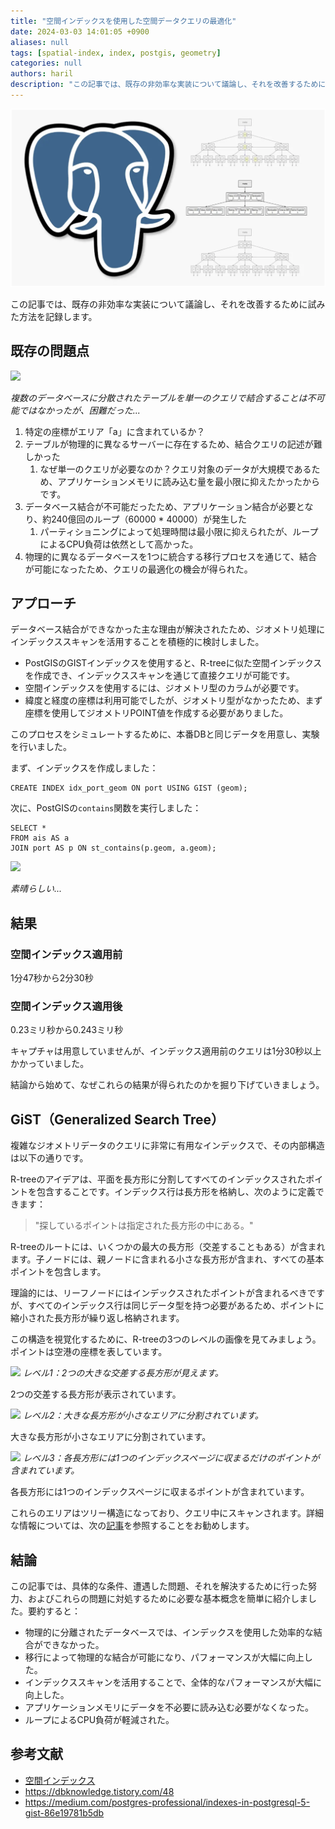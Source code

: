 ```yaml
---
title: "空間インデックスを使用した空間データクエリの最適化"
date: 2024-03-03 14:01:05 +0900
aliases: null
tags: [spatial-index, index, postgis, geometry]
categories: null
authors: haril
description: "この記事では、既存の非効率な実装について議論し、それを改善するために試みた方法を記録します。"
---
```


![banner](./postgres-r-tree.png)

この記事では、既存の非効率な実装について議論し、それを改善するために試みた方法を記録します。

## 既存の問題点

![](https://i.imgur.com/wPORK6n.png)

_複数のデータベースに分散されたテーブルを単一のクエリで結合することは不可能ではなかったが、困難だった..._

1. 特定の座標がエリア「a」に含まれているか？
2. テーブルが物理的に異なるサーバーに存在するため、結合クエリの記述が難しかった
    1. なぜ単一のクエリが必要なのか？クエリ対象のデータが大規模であるため、アプリケーションメモリに読み込む量を最小限に抑えたかったからです。
3. データベース結合が不可能だったため、アプリケーション結合が必要となり、約240億回のループ（60000 * 40000）が発生した
    1. パーティショニングによって処理時間は最小限に抑えられたが、ループによるCPU負荷は依然として高かった。
4. 物理的に異なるデータベースを1つに統合する移行プロセスを通じて、結合が可能になったため、クエリの最適化の機会が得られた。

## アプローチ

データベース結合ができなかった主な理由が解決されたため、ジオメトリ処理にインデックススキャンを活用することを積極的に検討しました。

- PostGISのGISTインデックスを使用すると、R-treeに似た空間インデックスを作成でき、インデックススキャンを通じて直接クエリが可能です。
- 空間インデックスを使用するには、ジオメトリ型のカラムが必要です。
- 緯度と経度の座標は利用可能でしたが、ジオメトリ型がなかったため、まず座標を使用してジオメトリPOINT値を作成する必要がありました。

このプロセスをシミュレートするために、本番DBと同じデータを用意し、実験を行いました。

まず、インデックスを作成しました：

```postgresql
CREATE INDEX idx_port_geom ON port USING GIST (geom);
```

次に、PostGISの`contains`関数を実行しました：

```postgresql
SELECT *
FROM ais AS a
JOIN port AS p ON st_contains(p.geom, a.geom);
```

![](https://i.imgur.com/aMFmfCh.png)

_素晴らしい..._

## 結果

### 空間インデックス適用前

1分47秒から2分30秒

### 空間インデックス適用後

0.23ミリ秒から0.243ミリ秒

キャプチャは用意していませんが、インデックス適用前のクエリは1分30秒以上かかっていました。

結論から始めて、なぜこれらの結果が得られたのかを掘り下げていきましょう。

## GiST（Generalized Search Tree）

複雑なジオメトリデータのクエリに非常に有用なインデックスで、その内部構造は以下の通りです。

R-treeのアイデアは、平面を長方形に分割してすべてのインデックスされたポイントを包含することです。インデックス行は長方形を格納し、次のように定義できます：

> "探しているポイントは指定された長方形の中にある。"

R-treeのルートには、いくつかの最大の長方形（交差することもある）が含まれます。子ノードには、親ノードに含まれる小さな長方形が含まれ、すべての基本ポイントを包含します。

理論的には、リーフノードにはインデックスされたポイントが含まれるべきですが、すべてのインデックス行は同じデータ型を持つ必要があるため、ポイントに縮小された長方形が繰り返し格納されます。

この構造を視覚化するために、R-treeの3つのレベルの画像を見てみましょう。ポイントは空港の座標を表しています。

![](https://i.imgur.com/VnMOteR.png)
_レベル1：2つの大きな交差する長方形が見えます。_

2つの交差する長方形が表示されています。

![](https://i.imgur.com/HSqc7xA.png)
_レベル2：大きな長方形が小さなエリアに分割されています。_

大きな長方形が小さなエリアに分割されています。

![](https://i.imgur.com/PLDS9BR.png)
_レベル3：各長方形には1つのインデックスページに収まるだけのポイントが含まれています。_

各長方形には1つのインデックスページに収まるポイントが含まれています。

これらのエリアはツリー構造になっており、クエリ中にスキャンされます。詳細な情報については、次の[記事](https://medium.com/postgres-professional/indexes-in-postgresql-5-gist-86e19781b5db)を参照することをお勧めします。

## 結論

この記事では、具体的な条件、遭遇した問題、それを解決するために行った努力、およびこれらの問題に対処するために必要な基本概念を簡単に紹介しました。要約すると：

- 物理的に分離されたデータベースでは、インデックスを使用した効率的な結合ができなかった。
- 移行によって物理的な結合が可能になり、パフォーマンスが大幅に向上した。
- インデックススキャンを活用することで、全体的なパフォーマンスが大幅に向上した。
- アプリケーションメモリにデータを不必要に読み込む必要がなくなった。
- ループによるCPU負荷が軽減された。

## 参考文献

- [空間インデックス](https://postgis.net/workshops/postgis-intro/indexing.html)
- https://dbknowledge.tistory.com/48
- https://medium.com/postgres-professional/indexes-in-postgresql-5-gist-86e19781b5db
